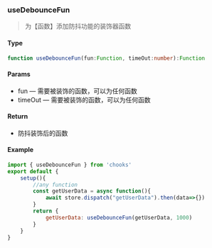 ### useDebounceFun

> 为【函数】添加防抖功能的装饰器函数

#### Type
```ts
function useDebounceFun(fun:Function, timeOut:number):Function
```
#### Params
- fun &mdash; 需要被装饰的函数，可以为任何函数
- timeOut &mdash; 需要被装饰的函数，可以为任何函数

#### Return
- 防抖装饰后的函数

#### Example
```js
import { useDebounceFun } from 'chooks'
export default {
    setup(){
        //any function
        const getUserData = async function(){
            await store.dispatch("getUserData").then(data=>{})
        }
        return { 
            getUserData: useDebounceFun(getUserData, 1000)
        }
    }
}
```
